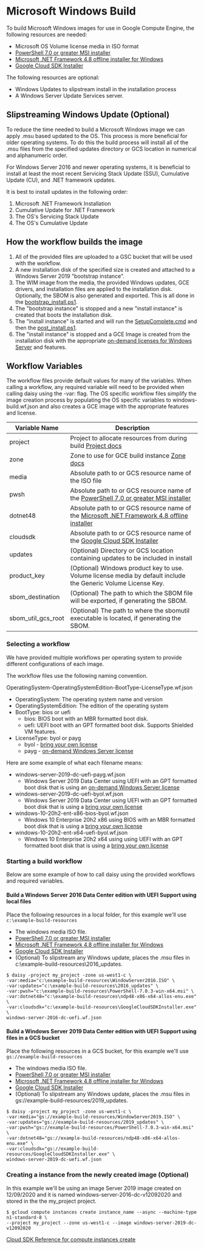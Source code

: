 # Microsoft Windows Build

To build Microsoft Windows images for use in Google Compute Engine, the following resources are needed:

* Microsoft OS Volume license media in ISO format
* [PowerShell 7.0 or greater MSI installer](https://github.com/PowerShell/PowerShell#get-powershell)
* [Microsoft .NET Framework 4.8 offline installer for Windows](https://support.microsoft.com/en-us/help/4503548/microsoft-net-framework-4-8-offline-installer-for-windows)
* [Google Cloud SDK Installer](https://dl.google.com/dl/cloudsdk/channels/rapid/GoogleCloudSDKInstaller.exe)

The following resources are optional:

* Windows Updates to slipstream install in the installation process
* A Windows Server Update Services server.

## Slipstreaming Windows Update (Optional)

To reduce the time needed to build a Microsoft Windows image we can apply .msu
based updated to the OS. This process is more beneficial for older operating systems.
To do this the build process will install all of the .msu files from the specified updates directory or GCS location in numerical and alphanumeric order.

For Windows Server 2016 and newer operating systems, it is beneficial to install
at least the most recent Servicing Stack Update (SSU), Cumulative Update (CU),
and .NET framework updates.

It is best to install updates in the following order:
1. Microsoft .NET Framework Installation
1. Cumulative Update for .NET Framework
1. The OS's Servicing Stack Update
1. The OS's Cumulative Update

## How the workflow builds the image

1. All of the provided files are uploaded to a GSC bucket that will be used with the workflow.
1. A new installation disk of the specified size is created and attached to a Windows Server 2019 "bootstrap instance".
1. The WIM image from the media, the provided Windows updates, GCE drivers, and installation files are applied to the installation disk. Optionally, the SBOM is also generated and exported. This is all done in the [bootstrap_install.ps1](https://github.com/GoogleCloudPlatform/compute-image-tools/blob/master/daisy_workflows/image_build/windows/bootstrap_install.ps1).
1. The "bootstrap instance" is stopped and a new "install instance" is created that boots the installation disk.
1. The "install instance" is started and will run the [SetupComplete.cmd](https://github.com/GoogleCloudPlatform/compute-image-tools/blob/master/daisy_workflows/image_build/windows/components/SetupComplete.cmd) and then the [post_install.ps1](https://github.com/GoogleCloudPlatform/compute-image-tools/blob/master/daisy_workflows/image_build/windows/post_install.ps1).
1. The "install instance" is stopped and a GCE Image is created from the installation disk with the appropriate [on-demand licenses for Windows Server](https://cloud.google.com/compute/docs/instances/windows/ms-licensing) and features.

## Workflow Variables

The workflow files provide default values for many of the variables. When calling a workflow,
any required variable will need to be provided when calling daisy using the -var: flag. The OS specific workflow files simplify the image creation process by populating the OS specific variables to windows-build.wf.json and also creates a GCE image with the appropriate features and license.


| Variable Name | Description |
| --- | --- |
| project | Project to allocate resources from during build [Project docs](https://cloud.google.com/resource-manager/docs/creating-managing-projects) |
| zone | Zone to use for GCE build instance [Zone docs](https://cloud.google.com/compute/docs/regions-zones/) |
| media | Absolute path to or GCS resource name of the ISO file |
| pwsh | Absolute path to or GCS resource name of the [PowerShell 7.0 or greater MSI installer](https://github.com/PowerShell/PowerShell#get-powershell) |
| dotnet48 | Absolute path to or GCS resource name of the [Microsoft .NET Framework 4.8 offline installer](https://support.microsoft.com/en-us/help/4503548/microsoft-net-framework-4-8-offline-installer-for-windows) |
| cloudsdk | Absolute path to or GCS resource name of the [Google Cloud SDK Installer](https://dl.google.com/dl/cloudsdk/channels/rapid/GoogleCloudSDKInstaller.exe) |
| updates | (Optional) Directory or GCS location containing updates to be included in install |
| product_key | (Optional) Windows product key to use. Volume license media by default include the Generic Volume License Key. |
| sbom_destination | (Optional) The path to which the SBOM file will be exported, if generating the SBOM. |
| sbom_util_gcs_root | (Optional) The path to where the sbomutil executable is located, if generating the SBOM. |

### Selecting a workflow

We have provided multiple workflows per operating system to provide different configurations of each image.

The workflow files use the following naming convention.

OperatingSystem-OperatingSystemEdition-BootType-LicenseType.wf.json

* OperatingSystem: The operating system name and version
* OperatingSystemEdition: The edition of the operating system
* BootType: bios or uefi
  * bios: BIOS boot with an MBR formatted boot disk.
  * uefi: UEFI boot with an GPT formatted boot disk. Supports Shielded VM features.
* LicenseType: byol or payg
  * byol - [bring your own license](https://cloud.google.com/compute/docs/nodes/bringing-your-own-licenses)
  * payg - [on-demand Windows Server license](https://cloud.google.com/compute/docs/instances/windows/ms-licensing#on-demand)

Here are some example of what each filename means:
* windows-server-2019-dc-uefi-payg.wf.json
  * Windows Server 2019 Data Center using UEFI with an GPT formatted boot disk that is
    using an [on-demand Windows Server license](https://cloud.google.com/compute/docs/instances/windows/ms-licensing#on-demand)
* windows-server-2019-dc-uefi-byol.wf.json
  * Windows Server 2019 Data Center using UEFI with an GPT formatted boot disk that is
    using a [bring your own license](https://cloud.google.com/compute/docs/nodes/bringing-your-own-licenses)
* windows-10-20h2-ent-x86-bios-byol.wf.json
  * Windows 10 Enterprise 20h2 x86 using BIOS with an MBR formatted boot disk that is
    using a [bring your own license](https://cloud.google.com/compute/docs/nodes/bringing-your-own-licenses)
* windows-10-20h2-ent-x64-uefi-byol.wf.json
  * Windows 10 Enterprise 20h2 x64 using using UEFI with an GPT formatted boot disk that is
    using a [bring your own license](https://cloud.google.com/compute/docs/nodes/bringing-your-own-licenses)


### Starting a build workflow

Below are some example of how to call daisy using the provided workflows and required variables.

#### Build a Windows Server 2016 Data Center edition with UEFI Support using local files

Place the following resources in a local folder, for this example we'll use `c:\example-build-resources`
* The windows media ISO file.
* [PowerShell 7.0 or greater MSI installer](https://github.com/PowerShell/PowerShell#get-powershell)
* [Microsoft .NET Framework 4.8 offline installer for Windows](https://support.microsoft.com/en-us/help/4503548/microsoft-net-framework-4-8-offline-installer-for-windows)
* [Google Cloud SDK Installer](https://dl.google.com/dl/cloudsdk/channels/rapid/GoogleCloudSDKInstaller.exe)
* (Optional) To slipstream any Windows update, places the .msu files in c:\example-build-resources\2016_updates.

```shell
$ daisy -project my_project -zone us-west1-c \
-var:media="c:\example-build-resources\WindowServer2016.ISO" \
-var:updates="c:\example-build-resources\2016_updates" \
-var:pwsh="c:\example-build-resources\PowerShell-7.0.3-win-x64.msi" \
-var:dotnet48="c:\example-build-resources\ndp48-x86-x64-allos-enu.exe" \
-var:cloudsdk="c:\example-build-resources\GoogleCloudSDKInstaller.exe" \
windows-server-2016-dc-uefi.wf.json
```

#### Build a Windows Server 2019 Data Center edition with UEFI Support using files in a GCS bucket

Place the following resources in a GCS bucket, for this example we'll use `gs://example-build-resources`
* The windows media ISO file.
* [PowerShell 7.0 or greater MSI installer](https://github.com/PowerShell/PowerShell#get-powershell)
* [Microsoft .NET Framework 4.8 offline installer for Windows](https://support.microsoft.com/en-us/help/4503548/microsoft-net-framework-4-8-offline-installer-for-windows)
* [Google Cloud SDK Installer](https://dl.google.com/dl/cloudsdk/channels/rapid/GoogleCloudSDKInstaller.exe)
* (Optional) To slipstream any Windows update, places the .msu files in gs://example-build-resources/2019_updates.

```shell
$ daisy -project my_project -zone us-west1-c \
-var:media="gs://example-build-resources/WindowServer2019.ISO" \
-var:updates="gs://example-build-resources/2019_updates" \
-var:pwsh="gs://example-build-resources/PowerShell-7.0.3-win-x64.msi" \
-var:dotnet48="gs://example-build-resources/ndp48-x86-x64-allos-enu.exe" \
-var:cloudsdk="gs://example-build-resources/GoogleCloudSDKInstaller.exe" \
windows-server-2019-dc-uefi.wf.json
```

### Creating a instance from the newly created image (Optional)

In this example we'll be using an image Server 2019 image created on 12/09/2020
and it is named windows-server-2016-dc-v12092020 and stored in the the my_project project.

```shell
$ gcloud compute instances create instance_name --async --machine-type n1-standard-8 \
--project my_project --zone us-west1-c --image windows-server-2019-dc-v12092020
```
[Cloud
SDK Reference for compute instances create](https://cloud.google.com/sdk/gcloud/reference/compute/instances/create)
